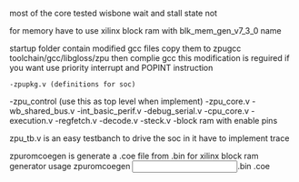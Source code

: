 most of the core tested wisbone wait and stall state not

for memory have to use xilinx block ram with blk_mem_gen_v7_3_0 name

startup folder contain modified gcc files copy them to zpugcc toolchain/gcc/libgloss/zpu
then complie gcc
this modification is reguired if you want use priority interrupt and POPINT instruction

	-zpupkg.v (definitions for soc)

-zpu_control (use this as top level when implement)
	-zpu_core.v
		-wb_shared_bus.v
		-int_basic_perif.v
			-debug_serial.v
		-cpu_core.v
			-execution.v
			-regfetch.v
			-decode.v
			-steck.v
		-block ram with enable pins
		
zpu_tb.v is an easy testbanch to drive the soc in it have to implement trace 

zpuromcoegen is generate a .coe file from .bin for xilinx block ram generator
usage
zpuromcoegen <input file name>.bin <output file name>.coe
